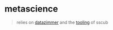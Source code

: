 # metascience

> relies on [datazimmer](https://github.com/sscu-budapest/datazimmer) and the [tooling](https://sscu-budapest.github.io/tooling) of sscub
